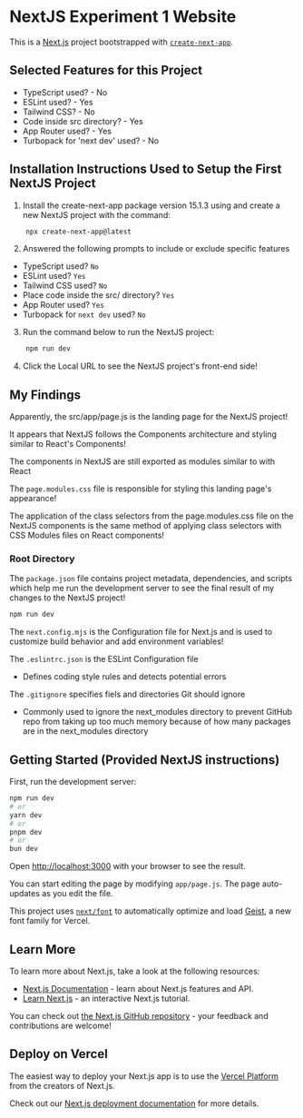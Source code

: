 # NextJS Experiment 1 Website

This is a [Next.js](https://nextjs.org) project bootstrapped with [`create-next-app`](https://nextjs.org/docs/app/api-reference/cli/create-next-app).

## Selected Features for this Project 
* TypeScript used? - No
* ESLint used? - Yes
* Tailwind CSS? - No 
* Code inside src directory? - Yes
* App Router used? - Yes 
* Turbopack for 'next dev' used? - No 

## Installation Instructions Used to Setup the First NextJS Project 

1) Install the create-next-app package version 15.1.3 using and create a new NextJS project with the command: 
```bash
    npx create-next-app@latest
```

2) Answered the following prompts to include or exclude specific features
* TypeScript used? `No`
* ESLint used? `Yes`
* Tailwind CSS used? `No`
* Place code inside the src/ directory? `Yes`
* App Router used? `Yes`
* Turbopack for `next dev` used? `No`

3) Run the command below to run the NextJS project: 
```bash
    npm run dev
```

4) Click the Local URL to see the NextJS project's front-end side!

## My Findings 

Apparently, the src/app/page.js is the landing page for the NextJS project! 

It appears that NextJS follows the Components architecture and styling similar to React's Components!

The components in NextJS are still exported as modules similar to with React

The `page.modules.css` file is responsible for styling this landing page's appearance!</p>

The application of the class selectors from the page.modules.css file on the NextJS components is the same method of applying class selectors with CSS Modules files on React components! 

### Root Directory 

The `package.json` file contains project metadata, dependencies, and scripts which help me run the development server to see the final result of my changes to the NextJS project! 

```bash
npm run dev
```

The `next.config.mjs` is the Configuration file for Next.js and is used to customize build behavior and add environment variables! 

The `.eslintrc.json` is the ESLint Configuration file
* Defines coding style rules and detects potential errors 

The `.gitignore` specifies fiels and directories Git should ignore
* Commonly used to ignore the next_modules directory to prevent GitHub repo from taking up too much memory because of how many packages are in the next_modules directory

## Getting Started (Provided NextJS instructions)

First, run the development server:

```bash
npm run dev
# or
yarn dev
# or
pnpm dev
# or
bun dev
```

Open [http://localhost:3000](http://localhost:3000) with your browser to see the result.

You can start editing the page by modifying `app/page.js`. The page auto-updates as you edit the file.

This project uses [`next/font`](https://nextjs.org/docs/app/building-your-application/optimizing/fonts) to automatically optimize and load [Geist](https://vercel.com/font), a new font family for Vercel.

## Learn More

To learn more about Next.js, take a look at the following resources:

- [Next.js Documentation](https://nextjs.org/docs) - learn about Next.js features and API.
- [Learn Next.js](https://nextjs.org/learn) - an interactive Next.js tutorial.

You can check out [the Next.js GitHub repository](https://github.com/vercel/next.js) - your feedback and contributions are welcome!

## Deploy on Vercel

The easiest way to deploy your Next.js app is to use the [Vercel Platform](https://vercel.com/new?utm_medium=default-template&filter=next.js&utm_source=create-next-app&utm_campaign=create-next-app-readme) from the creators of Next.js.

Check out our [Next.js deployment documentation](https://nextjs.org/docs/app/building-your-application/deploying) for more details.
